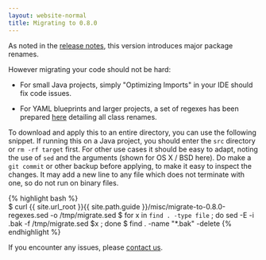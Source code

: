 ```yaml
---
layout: website-normal
title: Migrating to 0.8.0
---
```


As noted in the [release notes](release-notes.html),
this version introduces major package renames.

However migrating your code should not be hard:

* For small Java projects, simply "Optimizing Imports" in your IDE should fix code issues.
   
* For YAML blueprints and larger projects, 
a set of regexes has been prepared [here](migrate-to-0.8.0-regexes.sed)
detailing all class renames.

To download and apply this to an entire directory, you can use the following snippet.
If running this on a Java project, you should enter the `src` directory
or `rm -rf target` first.  For other use cases it should be easy to adapt,
noting the use of `sed` and the arguments (shown for OS X / BSD here). 
Do make a `git commit` or other backup before applying,
to make it easy to inspect the changes.
It may add a new line to any file which does not terminate with one,
so do not run on binary files.

{% highlight bash %}   
$ curl {{ site.url_root }}{{ site.path.guide }}/misc/migrate-to-0.8.0-regexes.sed -o /tmp/migrate.sed
$ for x in `find . -type file` ; do sed -E -i .bak -f /tmp/migrate.sed $x ; done
$ find . -name "*.bak" -delete
{% endhighlight %}

If you encounter any issues, please [contact us](/website/community/).
